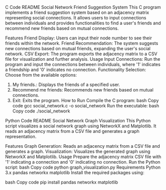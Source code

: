 C Code README
Social Network Friend Suggestion System
This C program implements a friend suggestion system based on an adjacency matrix representing social connections. It allows users to input connections between individuals and provides functionalities to find a user's friends and recommend new friends based on mutual connections.

Features
Friend Display: Users can input their node number to see their friends within the network.
Friend Recommendation: The system suggests new connections based on mutual friends, expanding the user's social network.
CSV Export: The program exports the adjacency matrix to a CSV file for visualization and further analysis.
Usage
Input Connections: Run the program and input the connections between individuals, where '1' indicates a friendship and '0' indicates no connection.
Functionality Selection: Choose from the available options:
1. My friends.: Displays the friends of a specified user.
2. Recommend me friends: Recommends new friends based on mutual connections.
3. Exit: Exits the program.
How to Run
Compile the C program:
bash
Copy code
gcc social_network.c -o social_network
Run the executable:
bash
Copy code
./social_network



Python Code README
Social Network Graph Visualization
This Python script visualizes a social network graph using NetworkX and Matplotlib. It reads an adjacency matrix from a CSV file and generates a graph representation.

Features
Graph Generation: Reads an adjacency matrix from a CSV file and generates a graph.
Visualization: Visualizes the generated graph using NetworkX and Matplotlib.
Usage
Prepare the adjacency matrix CSV file with '1' indicating a connection and '0' indicating no connection.
Run the Python script:
bash
Copy code
python graph_visualization.py
Requirements
Python 3.x
pandas
networkx
matplotlib
Install the required packages using:

bash
Copy code
pip install pandas networkx matplotlib
